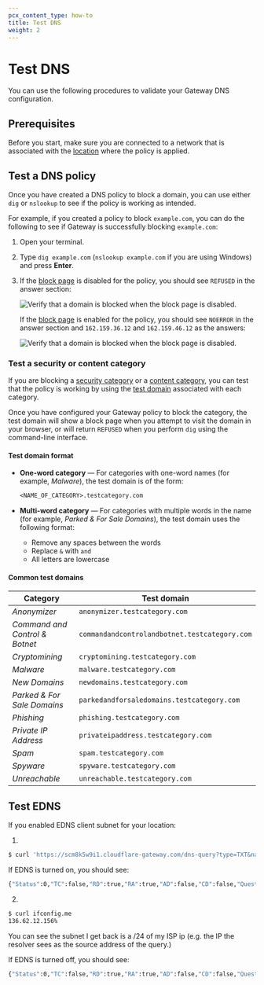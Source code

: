 ```yaml
---
pcx_content_type: how-to
title: Test DNS
weight: 2
---
```


# Test DNS

You can use the following procedures to validate your Gateway DNS configuration.

## Prerequisites

Before you start, make sure you are connected to a network that is associated with the [location](/cloudflare-one/connections/connect-devices/agentless/dns/locations/) where the policy is applied.

## Test a DNS policy

Once you have created a DNS policy to block a domain, you can use either `dig` or `nslookup` to see if the policy is working as intended.

For example, if you created a policy to block `example.com`, you can do the following to see if Gateway is successfully blocking `example.com`:

1. Open your terminal.

2. Type `dig example.com` (`nslookup example.com` if you are using Windows) and press **Enter**.

3. If the [block page](/cloudflare-one/policies/filtering/configuring-block-page/) is disabled for the policy, you should see `REFUSED` in the answer section:

    ![Verify that a domain is blocked when the block page is disabled.](/cloudflare-one/static/documentation/faq/blocked-disabled.png)

    If the [block page](/cloudflare-one/policies/filtering/configuring-block-page/) is enabled for the policy, you should see `NOERROR` in the answer section and `162.159.36.12` and `162.159.46.12` as the answers:

    ![Verify that a domain is blocked when the block page is disabled.](/cloudflare-one/static/documentation/faq/blocked-enabled.png)

### Test a security or content category

If you are blocking a [security category](/cloudflare-one/policies/filtering/dns-policies/#security-categories) or a [content category](/cloudflare-one/policies/filtering/dns-policies/#content-categories), you can test that the policy is working by using the [test domain](#common-test-domains) associated with each category.

Once you have configured your Gateway policy to block the category, the test domain will show a block page when you attempt to visit the domain in your browser, or will return `REFUSED` when you perform `dig` using the command-line interface.

#### Test domain format

- **One-word category** — For categories with one-word names (for example, _Malware_), the test domain is of the form:

    ```txt
    <NAME_OF_CATEGORY>.testcategory.com
    ```

- **Multi-word category** — For categories with multiple words in the name (for example, _Parked & For Sale Domains_), the test domain uses the following format:

    - Remove any spaces between the words
    - Replace `&` with `and`
    - All letters are lowercase

#### Common test domains

| Category                       | Test domain                                   |
| ------------------------------ | --------------------------------------------- |
| _Anonymizer_                   | `anonymizer.testcategory.com`                 |
| _Command and Control & Botnet_ | `commandandcontrolandbotnet.testcategory.com` |
| _Cryptomining_                 | `cryptomining.testcategory.com`               |
| _Malware_                      | `malware.testcategory.com`                    |
| _New Domains_                  | `newdomains.testcategory.com`                 |
| _Parked & For Sale Domains_    | `parkedandforsaledomains.testcategory.com`    |
| _Phishing_                     | `phishing.testcategory.com`                   |
| _Private IP Address_           | `privateipaddress.testcategory.com`           |
| _Spam_                         | `spam.testcategory.com`                       |
| _Spyware_                      | `spyware.testcategory.com`                    |
| _Unreachable_                  | `unreachable.testcategory.com`                |

## Test EDNS

If you enabled EDNS client subnet for your location:

1. 
```sh
$ curl 'https://scm8k5w9i1.cloudflare-gateway.com/dns-query?type=TXT&name=o-o.myaddr.google.com' -H 'Accept: application/dns-json'
```

If EDNS is turned on, you should see:
```sh
{"Status":0,"TC":false,"RD":true,"RA":true,"AD":false,"CD":false,"Question":[{"name":"o-o.myaddr.google.com","type":16}],"Answer":[{"name":"o-o.myaddr.google.com","type":16,"TTL":60,"data":"\"108.162.220.131\""},{"name":"o-o.myaddr.google.com","type":16,"TTL":300,"data":"\"edns0-client-subnet 136.62.0.0/24\""}]}%
```

2. 
```sh
$ curl ifconfig.me
136.62.12.156%
```
You can see the subnet I get back is a /24 of my ISP ip (e.g. the IP the resolver sees as the source address of the query.)

If EDNS is turned off, you should see:

```sh
{"Status":0,"TC":false,"RD":true,"RA":true,"AD":false,"CD":false,"Question":[{"name":"o-o.myaddr.google.com","type":16}],"Answer":[{"name":"o-o.myaddr.google.com","type":16,"TTL":60,"data":"\"108.162.220.131\""}]}%
```